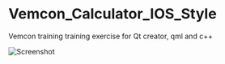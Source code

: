 # Vemcon_Calculator_IOS_Style
Vemcon training training exercise for Qt creator, qml and c++

![Screenshot]([http://url/to/img.png](https://github.com/Doppelweck/Vemcon_Calculator_IOS_Style/blob/main/Images/calculator_qml.png?raw=true))
